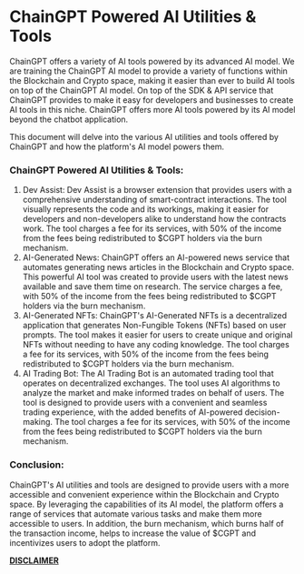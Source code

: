 # ChainGPT Powered AI Utilities & Tools

ChainGPT offers a variety of AI tools powered by its advanced AI model. We are training the ChainGPT AI model to provide a variety of functions within the Blockchain and Crypto space, making it easier than ever to build AI tools on top of the ChainGPT AI model. On top of the SDK & API service that ChainGPT provides to make it easy for developers and businesses to create AI tools in this niche. ChainGPT offers more AI tools powered by its AI model beyond the chatbot application.

This document will delve into the various AI utilities and tools offered by ChainGPT and how the platform's AI model powers them.



### ChainGPT Powered AI Utilities & Tools:

1. Dev Assist: Dev Assist is a browser extension that provides users with a comprehensive understanding of smart-contract interactions. The tool visually represents the code and its workings, making it easier for developers and non-developers alike to understand how the contracts work. The tool charges a fee for its services, with 50% of the income from the fees being redistributed to $CGPT holders via the burn mechanism.
2. AI-Generated News: ChainGPT offers an AI-powered news service that automates generating news articles in the Blockchain and Crypto space. This powerful AI tool was created to provide users with the latest news available and save them time on research. The service charges a fee, with 50% of the income from the fees being redistributed to $CGPT holders via the burn mechanism.
3. AI-Generated NFTs: ChainGPT's AI-Generated NFTs is a decentralized application that generates Non-Fungible Tokens (NFTs) based on user prompts. The tool makes it easier for users to create unique and original NFTs without needing to have any coding knowledge. The tool charges a fee for its services, with 50% of the income from the fees being redistributed to $CGPT holders via the burn mechanism.
4. AI Trading Bot: The AI Trading Bot is an automated trading tool that operates on decentralized exchanges. The tool uses AI algorithms to analyze the market and make informed trades on behalf of users. The tool is designed to provide users with a convenient and seamless trading experience, with the added benefits of AI-powered decision-making. The tool charges a fee for its services, with 50% of the income from the fees being redistributed to $CGPT holders via the burn mechanism.

### Conclusion:

ChainGPT's AI utilities and tools are designed to provide users with a more accessible and convenient experience within the Blockchain and Crypto space. By leveraging the capabilities of its AI model, the platform offers a range of services that automate various tasks and make them more accessible to users. In addition, the burn mechanism, which burns half of the transaction income, helps to increase the value of $CGPT and incentivizes users to adopt the platform.



[**DISCLAIMER**](../../../legal/disclaimer.md)

